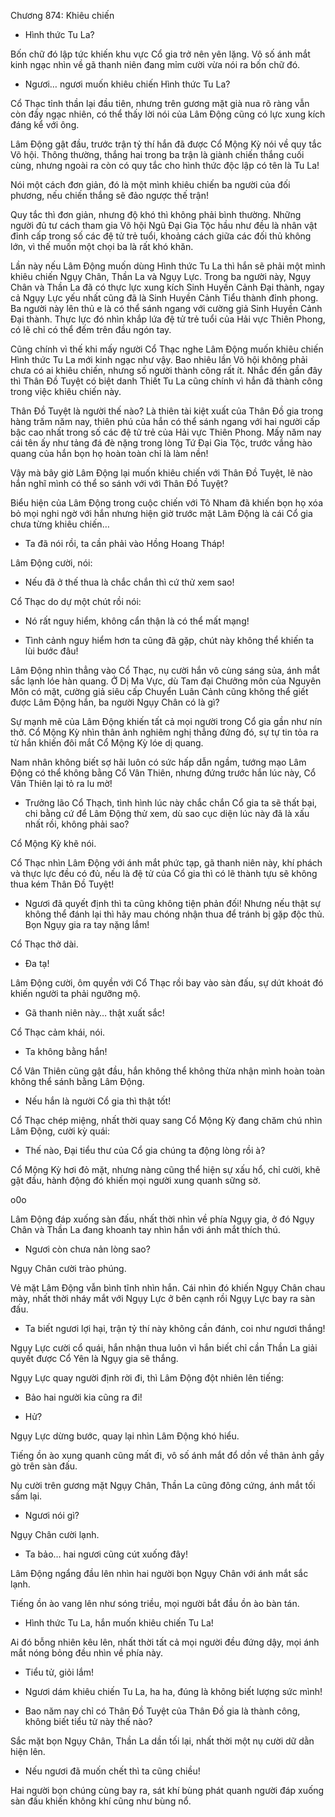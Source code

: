 




Chương 874: Khiêu chiến


- Hình thức Tu La?

Bốn chữ đó lập tức khiến khu vực Cổ gia trở nên yên lặng. Vô số ánh mắt kinh ngạc nhìn về gã thanh niên đang mỉm cười vừa nói ra bốn chữ đó.

- Ngươi… ngươi muốn khiêu chiến Hình thức Tu La?

Cổ Thạc tỉnh thần lại đầu tiên, nhưng trên gương mặt già nua rõ ràng vẫn còn đầy ngạc nhiên, có thể thấy lời nói của Lâm Động cũng có lực xung kích đáng kể với ông.

Lâm Động gật đầu, trước trận tỷ thí hắn đã được Cổ Mộng Kỳ nói về quy tắc Võ hội. Thông thường, thắng hai trong ba trận là giành chiến thắng cuối cùng, nhưng ngoài ra còn có quy tắc cho hình thức độc lập có tên là Tu La!

Nói một cách đơn giản, đó là một mình khiêu chiến ba người của đối phương, nếu chiến thắng sẽ đảo ngược thế trận!

Quy tắc thì đơn giản, nhưng độ khó thì không phải bình thường. Những người đủ tư cách tham gia Võ hội Ngũ Đại Gia Tộc hầu như đều là nhân vật đỉnh cấp trong số các đệ tử trẻ tuổi, khoảng cách giữa các đối thủ không lớn, vì thế muốn một chọi ba là rất khó khăn.

Lần này nếu Lâm Động muốn dùng Hình thức Tu La thì hắn sẽ phải một mình khiêu chiến Ngụy Chân, Thần La và Ngụy Lực. Trong ba người này, Ngụy Chân và Thần La đã có thực lực xung kích Sinh Huyền Cảnh Đại thành, ngay cả Ngụy Lực yếu nhất cũng đã là Sinh Huyền Cảnh Tiểu thành đỉnh phong. Ba người này lên thủ e là có thể sánh ngang với cường giả Sinh Huyền Cảnh Đại thành. Thực lực đó nhìn khắp lứa đệ tử trẻ tuổi của Hải vực Thiên Phong, có lẽ chỉ có thể đếm trên đầu ngón tay.

Cũng chính vì thế khi mấy người Cổ Thạc nghe Lâm Động muốn khiêu chiến Hình thức Tu La mới kinh ngạc như vậy. Bao nhiêu lần Võ hội không phải chưa có ai khiêu chiến, nhưng số người thành công rất ít. Nhắc đến gần đây thì Thân Đồ Tuyệt có biệt danh Thiết Tu La cũng chính vì hắn đã thành công trong việc khiêu chiến này.

Thân Đồ Tuyệt là người thế nào? Là thiên tài kiệt xuất của Thân Đồ gia trong hàng trăm năm nay, thiên phú của hắn có thể sánh ngang với hai người cấp bậc cao nhất trong số các đệ tử trẻ của Hải vực Thiên Phong. Mấy năm nay cái tên ấy như tảng đá đè nặng trong lòng Tứ Đại Gia Tộc, trước vầng hào quang của hắn bọn họ hoàn toàn chỉ là làm nền!

Vậy mà bây giờ Lâm Động lại muốn khiêu chiến với Thân Đồ Tuyệt, lẽ nào hắn nghĩ mình có thể so sánh với với Thân Đồ Tuyệt?

Biểu hiện của Lâm Động trong cuộc chiến với Tô Nham đã khiến bọn họ xóa bỏ mọi nghi ngờ với hắn nhưng hiện giờ trước mặt Lâm Động là cái Cổ gia chưa từng khiêu chiến…

- Ta đã nói rồi, ta cần phải vào Hồng Hoang Tháp!

Lâm Động cười, nói:

- Nếu đã ở thế thua là chắc chắn thì cứ thử xem sao!

Cổ Thạc do dự một chút rồi nói:

- Nó rất nguy hiểm, không cẩn thận là có thể mất mạng!

- Tình cảnh nguy hiểm hơn ta cũng đã gặp, chút này không thể khiến ta lùi bước đâu!

Lâm Động nhìn thẳng vào Cổ Thạc, nụ cười hắn vô cùng sáng sủa, ánh mắt sắc lạnh lóe hàn quang. Ở Dị Ma Vực, dù Tam đại Chưởng môn của Nguyên Môn có mặt, cường giả siêu cấp Chuyển Luân Cảnh cũng không thể giết được Lâm Động hắn, ba người Ngụy Chân có là gì?

Sự mạnh mẽ của Lâm Động khiến tất cả mọi người trong Cổ gia gần như nín thở. Cổ Mộng Kỳ nhìn thân ảnh nghiêm nghị thẳng đứng đó, sự tự tin tỏa ra từ hắn khiến đôi mắt Cổ Mộng Kỳ lóe dị quang.

Nam nhân không biết sợ hãi luôn có sức hấp dẫn ngầm, tướng mạo Lâm Động có thể không bằng Cổ Vân Thiên, nhưng đứng trước hắn lúc này, Cổ Vân Thiên lại tỏ ra lu mờ!

- Trưởng lão Cổ Thạch, tình hình lúc này chắc chắn Cổ gia ta sẽ thất bại, chi bằng cứ để Lâm Động thử xem, dù sao cục diện lúc này đã là xấu nhất rồi, không phải sao?

Cổ Mộng Kỳ khẽ nói.

Cổ Thạc nhìn Lâm Động với ánh mắt phức tạp, gã thanh niên này, khí phách và thực lực đều có đủ, nếu là đệ tử của Cổ gia thì có lẽ thành tựu sẽ không thua kém Thân Đồ Tuyệt!

- Ngươi đã quyết định thì ta cũng không tiện phản đối! Nhưng nếu thật sự không thể đánh lại thì hãy mau chóng nhận thua để tránh bị gặp độc thủ. Bọn Ngụy gia ra tay nặng lắm!

Cổ Thạc thở dài.

- Đa tạ!

Lâm Động cười, ôm quyền với Cổ Thạc rồi bay vào sàn đấu, sự dứt khoát đó khiến người ta phải ngưỡng mộ.

- Gã thanh niên này… thật xuất sắc!

Cổ Thạc cảm khái, nói.

- Ta không bằng hắn!

Cổ Vân Thiên cũng gật đầu, hắn không thể không thừa nhận mình hoàn toàn không thể sánh bằng Lâm Động.

- Nếu hắn là người Cổ gia thì thật tốt!

Cổ Thạc chép miệng, nhất thời quay sang Cổ Mộng Kỳ đang chăm chú nhìn Lâm Động, cười kỳ quái:

- Thế nào, Đại tiểu thư của Cổ gia chúng ta động lòng rồi à?

Cổ Mộng Kỳ hơi đỏ mặt, nhưng nàng cũng thể hiện sự xấu hổ, chỉ cười, khẽ gật đầu, hành động đó khiến mọi người xung quanh sững sờ.

o0o

Lâm Động đáp xuống sàn đấu, nhất thời nhìn về phía Ngụy gia, ở đó Ngụy Chân và Thần La đang khoanh tay nhìn hắn với ánh mắt thích thú.

- Ngươi còn chưa nản lòng sao?

Ngụy Chân cười trào phúng.

Vẻ mặt Lâm Động vẫn bình tĩnh nhìn hắn. Cái nhìn đó khiến Ngụy Chân chau mày, nhất thời nháy mắt với Ngụy Lực ở bên cạnh rồi Ngụy Lực bay ra sàn đấu.

- Ta biết ngươi lợi hại, trận tỷ thí này không cần đánh, coi như ngươi thắng!

Ngụy Lực cười cổ quái, hắn nhận thua luôn vì hắn biết chỉ cần Thần La giải quyết được Cổ Yên là Ngụy gia sẽ thắng.

Ngụy Lực quay người định rời đi, thì Lâm Động đột nhiên lên tiếng:

- Bảo hai người kia cũng ra đi!

- Hử?

Ngụy Lực dừng bước, quay lại nhìn Lâm Động khó hiểu.

Tiếng ồn ào xung quanh cũng mất đi, vô số ánh mắt đổ dồn về thân ảnh gầy gò trên sàn đấu.

Nụ cười trên gương mặt Ngụy Chân, Thần La cũng đông cứng, ánh mắt tối sầm lại.

- Ngươi nói gì?

Ngụy Chân cười lạnh.

- Ta bảo… hai ngươi cũng cút xuống đây!

Lâm Động ngẩng đầu lên nhìn hai người bọn Ngụy Chân với ánh mắt sắc lạnh.

Tiếng ồn ào vang lên như sóng triều, mọi người bắt đầu ồn ào bàn tán.

- Hình thức Tu La, hắn muốn khiêu chiến Tu La!

Ai đó bỗng nhiên kêu lên, nhất thời tất cả mọi người đều đứng dậy, mọi ánh mắt nóng bỏng đều nhìn về phía này.

- Tiểu tử, giỏi lắm!

- Ngươi dám khiêu chiến Tu La, ha ha, đúng là không biết lượng sức mình!

- Bao năm nay chỉ có Thân Đồ Tuyệt của Thân Đồ gia là thành công, không biết tiểu tử này thế nào?

Sắc mặt bọn Ngụy Chân, Thần La dần tối lại, nhất thời một nụ cười dữ dằn hiện lên.

- Nếu ngươi đã muốn chết thì ta cũng chiều!

Hai người bọn chúng cùng bay ra, sát khí bùng phát quanh người đáp xuống sàn đấu khiến không khí cũng như bùng nổ.




